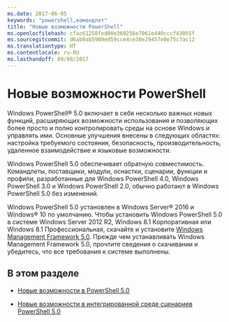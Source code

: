 ```yaml
---
ms.date: 2017-06-05
keywords: "powershell,командлет"
title: "Новые возможности PowerShell"
ms.openlocfilehash: cfac61258fed00e369256e7061e440cccf43055f
ms.sourcegitcommit: d6ab9ab5909ed59cce4ce30e29457e0e75c7ac12
ms.translationtype: HT
ms.contentlocale: ru-RU
ms.lasthandoff: 09/08/2017
---
```

# <a name="what39s-new-with-powershell"></a>Новые возможности PowerShell
Windows PowerShell® 5.0 включает в себя несколько важных новых функций, расширяющих возможности использования и позволяющих более просто и полно контролировать среды на основе Windows и управлять ими.  Основные улучшения внесены в следующих областях: настройка требуемого состояния, безопасность, производительность, удаленное взаимодействие и языковые возможности.

Windows PowerShell 5.0 обеспечивает обратную совместимость. Командлеты, поставщики, модули, оснастки, сценарии, функции и профили, разработанные для Windows PowerShell 4.0, Windows PowerShell 3.0 и Windows PowerShell 2.0, обычно работают в Windows PowerShell 5.0 без изменений.

Windows PowerShell 5.0 установлен в Windows Server® 2016 и Windows® 10 по умолчанию. Чтобы установить Windows PowerShell 5.0 в системе Windows Server 2012 R2, Windows 8.1 Корпоративная или Windows 8.1 Профессиональная, скачайте и установите [Windows Management Framework 5.0](https://go.microsoft.com/fwlink/?linkid=830436). Прежде чем устанавливать Windows Management Framework 5.0, прочтите сведения о скачивании и убедитесь, что все требования к системе выполнены.

## <a name="in-this-topic"></a>В этом разделе

- [Новые возможности в PowerShell 5.0](What-s-New-in-Windows-PowerShell-50.md)

- [Новые возможности в интегрированной среде сценариев PowerShell 5.0](What-s-New-in-the-PowerShell-50-ISE.md)

<!--
- New features in Windows PowerShell 4.0

- New features in Windows PowerShell 3.0
-->

